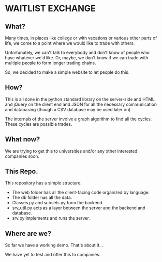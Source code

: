 # WAITLIST EXCHANGE

## What?

Many times, in places like college or with vacations or various other parts of life, we come to a point where we would like to trade with others.

Unfortunately, we can't talk to everybody and don't know of people who have whatever we'd like. Or, maybe, we don't know if we can trade with multiple people to form longer trading chains.

So, we decided to make a simple website to let people do this.

## How?

This is all done in the python standard library on the server-side and HTML and jQuery on the client end and JSON for all the necessary communication and databasing (though a CSV database may be used later on).

The internals of the server involve a graph algorithm to find all the cycles. These cycles are possible trades.

## What now?

We are trying to get this to universities and/or any other interested companies soon.

## This Repo.

This repository has a simple structure:
- The web folder has all the client-facing code organized by language.
- The db folder has all the data.
- Classes.py and subsets.py form the backend. 
- srv\_util.py acts as a layer between the server and the backend and database. 
- srv.py implements and runs the server.

## Where are we?

So far we have a working demo. That's about it...

We have yet to test and offer this to companies.
